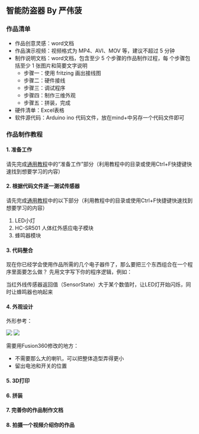 ## 智能防盗器 By 严伟菠
### 作品清单
- 作品创意灵感：word文档
- 作品演示视频：视频格式为 MP4、AVI、MOV 等，建议不超过 5 分钟
- 制作说明文档：word文档，包含至少 5 个步骤的作品制作过程，每 个步骤包括至少 1 张图片和简要文字说明
    - 步骤一：使用 fritzing 画出接线图
    - 步骤二：硬件接线
    - 步骤三：调试程序
    - 步骤四：制作三维外观
    - 步骤五：拼装，完成
- 硬件清单：Excel表格
- 软件源代码：Arduino ino 代码文件，放在mind+中另存一个代码文件即可

### 作品制作教程

#### 1. 准备工作

请先完成[通用教程](./overall_learning.md)中的“准备工作”部分（利用教程中的目录或使用Ctrl+F快捷键快速找到想要学习的内容）


#### 2. 根据代码文件逐一测试传感器

请先完成[通用教程](./overall_learning.md)中的以下部分（利用教程中的目录或使用Ctrl+F快捷键快速找到想要学习的内容）

1. LED小灯
2. HC-SR501 人体红外感应电子模块
3. 蜂鸣器模块

#### 3. 代码整合

现在你已经学会使用作品所需的几个电子器件了，那么要把三个东西组合在一个程序里面要怎么做？
先用文字写下你的程序逻辑，例如：

当红外线传感器返回值（SensorState）大于某个数值时，让LED灯开始闪烁，同时让蜂鸣器也响起来

#### 4. 外观设计
外形参考：

![](http://ww4.sinaimg.cn/large/006tNc79gy1g3o4ofwowdj30hg0d4754.jpg)
![](http://ww1.sinaimg.cn/large/006tNc79gy1g3o4pj8e1uj30hg0d43zq.jpg)

需要用Fusion360修改的地方：
- 不需要那么大的喇叭，可以把整体造型弄得更小
- 留出电池和开关的位置

#### 5. 3D打印

#### 6. 拼装

#### 7. 完善你的作品制作文档

#### 8. 拍摄一个视频介绍你的作品
